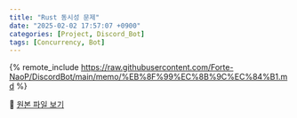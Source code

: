 ```yaml
---
title: "Rust 동시성 문제"
date: "2025-02-02 17:57:07 +0900"
categories: [Project, Discord_Bot]
tags: [Concurrency, Bot]
---
```


{% remote_include https://raw.githubusercontent.com/Forte-NaoP/DiscordBot/main/memo/%EB%8F%99%EC%8B%9C%EC%84%B1.md %}
<p>🔗 <a href="https://github.com/Forte-NaoP/DiscordBot/blob/main/memo/%EB%8F%99%EC%8B%9C%EC%84%B1.md" target="_blank">원본 파일 보기</a></p>
